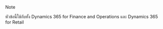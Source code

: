> [!NOTE]
> หัวข้อนี้ใช้กับทั้ง Dynamics 365 for Finance and Operations และ Dynamics 365 for Retail 